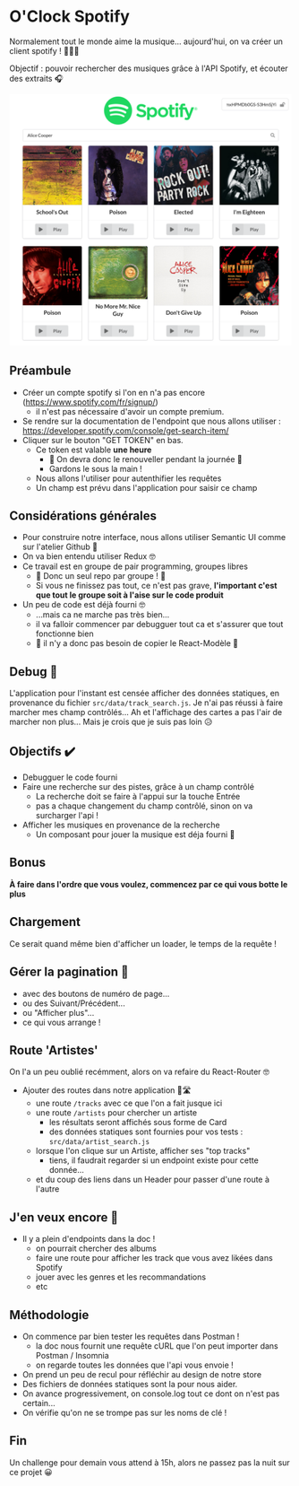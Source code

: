 # O'Clock Spotify

Normalement tout le monde aime la musique... aujourd'hui, on va créer un client spotify ! 🎷🎸🎻

Objectif : pouvoir rechercher des musiques grâce à l'API Spotify, et écouter des extraits 🎧

![image](docs/resultat.png)

## Préambule

- Créer un compte spotify si l'on en n'a pas encore (https://www.spotify.com/fr/signup/) 
  - il n'est pas nécessaire d'avoir un compte premium.
- Se rendre sur la documentation de l'endpoint que nous allons utiliser : https://developer.spotify.com/console/get-search-item/
- Cliquer sur le bouton "GET TOKEN" en bas.
  - Ce token est valable **une heure**
    - 🚨 On devra donc le renouveller pendant la journée 🚨
    - Gardons le sous la main !
  - Nous allons l'utiliser pour autenthifier les requêtes
  - Un champ est prévu dans l'application pour saisir ce champ

## Considérations générales

- Pour construire notre interface, nous allons utiliser Semantic UI comme sur l'atelier Github 🎨
- On va bien entendu utiliser Redux 🤓
- Ce travail est en groupe de pair programming, groupes libres 
  - 🚨 Donc un seul repo par groupe ! 🚨
  - Si vous ne finissez pas tout, ce n'est pas grave, **l'important c'est que tout le groupe soit à l'aise sur le code produit**
- Un peu de code est déjà fourni 🤓
  - ...mais ca ne marche pas très bien... 
  - il va falloir commencer par debugguer tout ca et s'assurer que tout fonctionne bien 
  - 🚨 il n'y a donc pas besoin de copier le React-Modèle 🚨

## Debug 👷

L'application pour l'instant est censée afficher des données statiques, en provenance du fichier `src/data/track_search.js`.
Je n'ai pas réussi à faire marcher mes champ contrôlés...
Ah et l'affichage des cartes a pas l'air de marcher non plus... Mais je crois que je suis pas loin 😥

## Objectifs ✔️

- Debugguer le code fourni
- Faire une recherche sur des pistes, grâce à un champ contrôlé
  - La recherche doit se faire à l'appui sur la touche Entrée
  - pas a chaque changement du champ contrôlé, sinon on va surcharger l'api !
- Afficher les musiques en provenance de la recherche 
  - Un composant pour jouer la musique est déja fourni 👷

## Bonus

**À faire dans l'ordre que vous voulez, commencez par ce qui vous botte le plus**

## Chargement 

Ce serait quand même bien d'afficher un loader, le temps de la requête !

## Gérer la pagination 📃
  - avec des boutons de numéro de page...
  - ou des Suivant/Précédent...
  - ou "Afficher plus"...
  - ce qui vous arrange !

## Route 'Artistes'

On l'a un peu oublié recémment, alors on va refaire du React-Router 🤓
- Ajouter des routes dans notre application 🚗🛣️
  - une route `/tracks` avec ce que l'on a fait jusque ici
  - une route `/artists` pour chercher un artiste
    - les résultats seront affichés sous forme de Card
    - des données statiques sont fournies pour vos tests : `src/data/artist_search.js`
  - lorsque l'on clique sur un Artiste, afficher ses "top tracks"
    - tiens, il faudrait regarder si un endpoint existe pour cette donnée...
  - et du coup des liens dans un Header pour passer d'une route à l'autre

## J'en veux encore 🤪

- Il y a plein d'endpoints dans la doc !
  - on pourrait chercher des albums
  - faire une route pour afficher les track que vous avez likées dans Spotify
  - jouer avec les genres et les recommandations
  - etc

## Méthodologie

- On commence par bien tester les requêtes dans Postman !
  - la doc nous fournit une requête cURL que l'on peut importer dans Postman / Insomnia
  - on regarde toutes les données que l'api vous envoie !
- On prend un peu de recul pour réfléchir au design de notre store
- Des fichiers de données statiques sont la pour nous aider.
- On avance progressivement, on console.log tout ce dont on n'est pas certain...
- On vérifie qu'on ne se trompe pas sur les noms de clé !

## Fin

Un challenge pour demain vous attend à 15h, alors ne passez pas la nuit sur ce projet 😀
